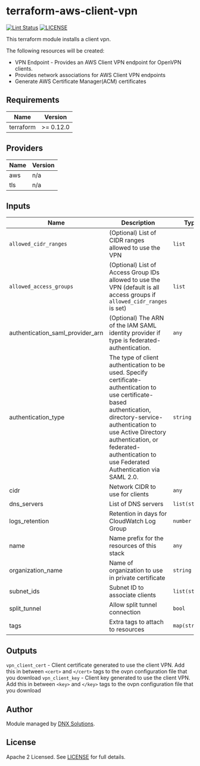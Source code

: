 # terraform-aws-client-vpn

[![Lint Status](https://github.com/DNXLabs/terraform-aws-client-vpn/workflows/Lint/badge.svg)](https://github.com/DNXLabs/terraform-aws-client-vpn/actions)
[![LICENSE](https://img.shields.io/github/license/DNXLabs/terraform-aws-client-vpn)](https://github.com/DNXLabs/terraform-aws-client-vpn/blob/master/LICENSE)

This terraform module installs a client vpn.

The following resources will be created:
 - VPN Endpoint - Provides an AWS Client VPN endpoint for OpenVPN clients.
 - Provides network associations for AWS Client VPN endpoints
 - Generate AWS Certificate Manager(ACM) certificates

<!--- BEGIN_TF_DOCS --->

## Requirements

| Name | Version |
|------|---------|
| terraform | >= 0.12.0 |

## Providers

| Name | Version |
|------|---------|
| aws | n/a |
| tls | n/a |

## Inputs

| Name | Description | Type | Default | Required |
|------|-------------|------|---------|:--------:|
| `allowed_cidr_ranges` | (Optional) List of CIDR ranges allowed to use the VPN|`list`|[]|no|
| `allowed_access_groups` | (Optional) List of Access Group IDs allowed to use the VPN (default is all access groups if `allowed_cidr_ranges` is set)|`list`|[]|no|
| authentication\_saml\_provider\_arn | (Optional) The ARN of the IAM SAML identity provider if type is federated-authentication. | `any` | `null` | no |
| authentication\_type | The type of client authentication to be used. Specify certificate-authentication to use certificate-based authentication, directory-service-authentication to use Active Directory authentication, or federated-authentication to use Federated Authentication via SAML 2.0. | `string` | `"certificate-authentication"` | no |
| cidr | Network CIDR to use for clients | `any` | n/a | yes |
| dns_servers | List of DNS servers| `list(string)` | n/a | no |
| logs\_retention | Retention in days for CloudWatch Log Group | `number` | `365` | no |
| name | Name prefix for the resources of this stack | `any` | n/a | yes |
| organization\_name | Name of organization to use in private certificate | `string` | `"ACME, Inc"` | no |
| subnet\_ids | Subnet ID to associate clients | `list(string)` | n/a | yes |
| split_tunnel | Allow split tunnel connection | `bool` | `false` | no |
| tags | Extra tags to attach to resources | `map(string)` | `{}` | no |

## Outputs

`vpn_client_cert` - Client certificate generated to use the client VPN. Add this in between `<cert>` and `</cert>` tags to the ovpn configuration file that you download
`vpn_client_key` - Client key generated to use the client VPN. Add this in between `<key>` and `</key>` tags to the ovpn configuration file that you download

<!--- END_TF_DOCS --->

## Author

Module managed by [DNX Solutions](https://github.com/DNXLabs).

## License
Apache 2 Licensed. See [LICENSE](https://github.com/DNXLabs/terraform-aws-client-vpn/blob/master/LICENSE) for full details.
